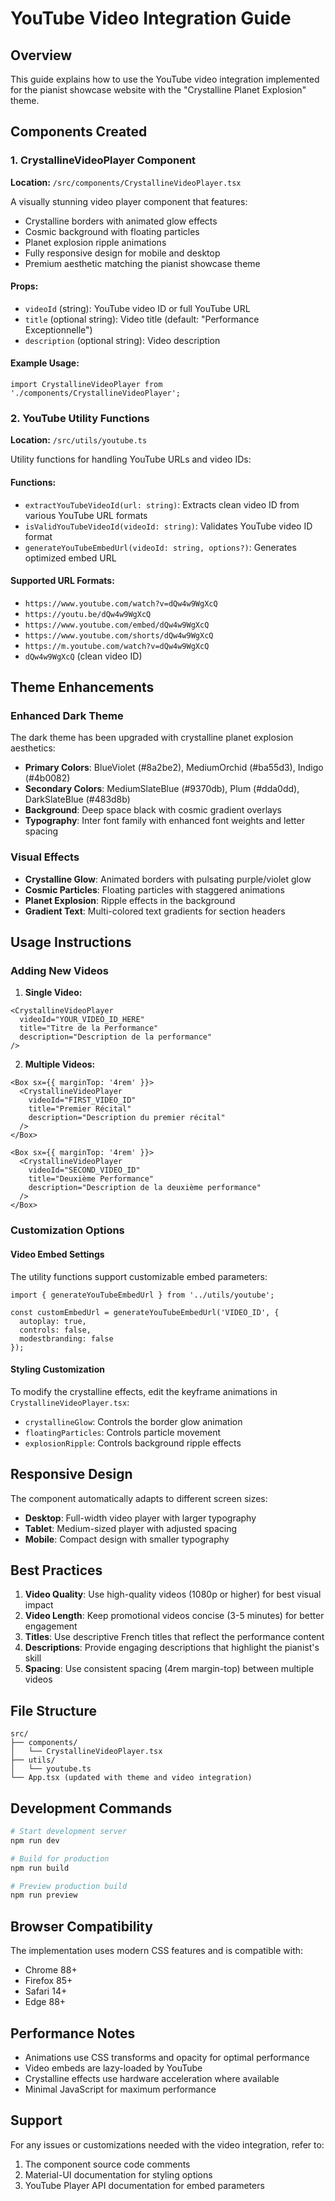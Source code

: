 # YouTube Video Integration Guide

## Overview

This guide explains how to use the YouTube video integration implemented for the pianist showcase website with the "Crystalline Planet Explosion" theme.

## Components Created

### 1. CrystallineVideoPlayer Component
**Location:** `/src/components/CrystallineVideoPlayer.tsx`

A visually stunning video player component that features:
- Crystalline borders with animated glow effects
- Cosmic background with floating particles
- Planet explosion ripple animations
- Fully responsive design for mobile and desktop
- Premium aesthetic matching the pianist showcase theme

#### Props:
- `videoId` (string): YouTube video ID or full YouTube URL
- `title` (optional string): Video title (default: "Performance Exceptionnelle")
- `description` (optional string): Video description

#### Example Usage:
```tsx
import CrystallineVideoPlayer from './components/CrystallineVideoPlayer';

```

### 2. YouTube Utility Functions
**Location:** `/src/utils/youtube.ts`

Utility functions for handling YouTube URLs and video IDs:

#### Functions:
- `extractYouTubeVideoId(url: string)`: Extracts clean video ID from various YouTube URL formats
- `isValidYouTubeVideoId(videoId: string)`: Validates YouTube video ID format
- `generateYouTubeEmbedUrl(videoId: string, options?)`: Generates optimized embed URL

#### Supported URL Formats:
- `https://www.youtube.com/watch?v=dQw4w9WgXcQ`
- `https://youtu.be/dQw4w9WgXcQ`
- `https://www.youtube.com/embed/dQw4w9WgXcQ`
- `https://www.youtube.com/shorts/dQw4w9WgXcQ`
- `https://m.youtube.com/watch?v=dQw4w9WgXcQ`
- `dQw4w9WgXcQ` (clean video ID)

## Theme Enhancements

### Enhanced Dark Theme
The dark theme has been upgraded with crystalline planet explosion aesthetics:

- **Primary Colors**: BlueViolet (#8a2be2), MediumOrchid (#ba55d3), Indigo (#4b0082)
- **Secondary Colors**: MediumSlateBlue (#9370db), Plum (#dda0dd), DarkSlateBlue (#483d8b)
- **Background**: Deep space black with cosmic gradient overlays
- **Typography**: Inter font family with enhanced font weights and letter spacing

### Visual Effects
- **Crystalline Glow**: Animated borders with pulsating purple/violet glow
- **Cosmic Particles**: Floating particles with staggered animations
- **Planet Explosion**: Ripple effects in the background
- **Gradient Text**: Multi-colored text gradients for section headers

## Usage Instructions

### Adding New Videos

1. **Single Video:**
```tsx
<CrystallineVideoPlayer
  videoId="YOUR_VIDEO_ID_HERE"
  title="Titre de la Performance"
  description="Description de la performance"
/>
```

2. **Multiple Videos:**
```tsx
<Box sx={{ marginTop: '4rem' }}>
  <CrystallineVideoPlayer
    videoId="FIRST_VIDEO_ID"
    title="Premier Récital"
    description="Description du premier récital"
  />
</Box>

<Box sx={{ marginTop: '4rem' }}>
  <CrystallineVideoPlayer
    videoId="SECOND_VIDEO_ID"
    title="Deuxième Performance"
    description="Description de la deuxième performance"
  />
</Box>
```

### Customization Options

#### Video Embed Settings
The utility functions support customizable embed parameters:
```tsx
import { generateYouTubeEmbedUrl } from '../utils/youtube';

const customEmbedUrl = generateYouTubeEmbedUrl('VIDEO_ID', {
  autoplay: true,
  controls: false,
  modestbranding: false
});
```

#### Styling Customization
To modify the crystalline effects, edit the keyframe animations in `CrystallineVideoPlayer.tsx`:
- `crystallineGlow`: Controls the border glow animation
- `floatingParticles`: Controls particle movement
- `explosionRipple`: Controls background ripple effects

## Responsive Design

The component automatically adapts to different screen sizes:
- **Desktop**: Full-width video player with larger typography
- **Tablet**: Medium-sized player with adjusted spacing
- **Mobile**: Compact design with smaller typography

## Best Practices

1. **Video Quality**: Use high-quality videos (1080p or higher) for best visual impact
2. **Video Length**: Keep promotional videos concise (3-5 minutes) for better engagement
3. **Titles**: Use descriptive French titles that reflect the performance content
4. **Descriptions**: Provide engaging descriptions that highlight the pianist's skill
5. **Spacing**: Use consistent spacing (4rem margin-top) between multiple videos

## File Structure
```
src/
├── components/
│   └── CrystallineVideoPlayer.tsx
├── utils/
│   └── youtube.ts
└── App.tsx (updated with theme and video integration)
```

## Development Commands

```bash
# Start development server
npm run dev

# Build for production
npm run build

# Preview production build
npm run preview
```

## Browser Compatibility

The implementation uses modern CSS features and is compatible with:
- Chrome 88+
- Firefox 85+
- Safari 14+
- Edge 88+

## Performance Notes

- Animations use CSS transforms and opacity for optimal performance
- Video embeds are lazy-loaded by YouTube
- Crystalline effects use hardware acceleration where available
- Minimal JavaScript for maximum performance

## Support

For any issues or customizations needed with the video integration, refer to:
1. The component source code comments
2. Material-UI documentation for styling options
3. YouTube Player API documentation for embed parameters
